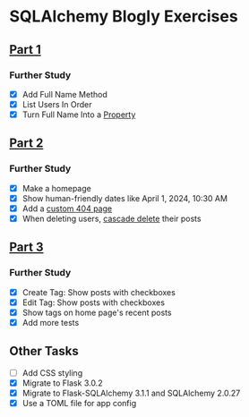 SQLAlchemy Blogly Exercises
==========================

[Part 1](../sec-24.1.22)
------

### Further Study

- [x] Add Full Name Method
- [x] List Users In Order
- [x] Turn Full Name Into a [Property](https://www.programiz.com/python-programming/property)

[Part 2](../sec-24.2.11)
------

### Further Study

- [x] Make a homepage
- [x] Show human-friendly dates like April 1, 2024, 10:30 AM
- [x] Add a [custom 404 page](https://flask.palletsprojects.com/en/1.1.x/patterns/errorpages/)
- [x] When deleting users, [cascade delete](https://docs.sqlalchemy.org/en/20/orm/cascades.html) their posts

[Part 3](../sec-24.3.10)
------

### Further Study

- [x] Create Tag: Show posts with checkboxes
- [x] Edit Tag: Show posts with checkboxes
- [x] Show tags on home page's recent posts
- [x] Add more tests

Other Tasks
-----------

- [ ] Add CSS styling
- [x] Migrate to Flask 3.0.2
- [x] Migrate to Flask-SQLAlchemy 3.1.1 and SQLAlchemy 2.0.27
- [x] Use a TOML file for app config
